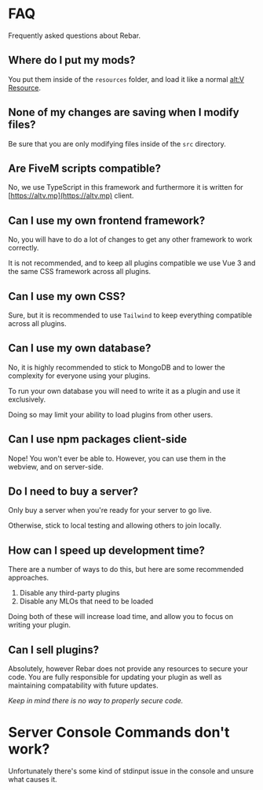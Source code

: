 # FAQ

Frequently asked questions about Rebar.

## Where do I put my mods?

You put them inside of the `resources` folder, and load it like a normal [alt:V Resource](https://docs.altv.mp/articles/resources.html).

## None of my changes are saving when I modify files?

Be sure that you are only modifying files inside of the `src` directory.

## Are FiveM scripts compatible?

No, we use TypeScript in this framework and furthermore it is written for [https://altv.mp](https://altv.mp) client.

## Can I use my own frontend framework?

No, you will have to do a lot of changes to get any other framework to work correctly.

It is not recommended, and to keep all plugins compatible we use Vue 3 and the same CSS framework across all plugins.

## Can I use my own CSS?

Sure, but it is recommended to use `Tailwind` to keep everything compatible across all plugins.

## Can I use my own database?

No, it is highly recommended to stick to MongoDB and to lower the complexity for everyone using your plugins.

To run your own database you will need to write it as a plugin and use it exclusively.

Doing so may limit your ability to load plugins from other users.

## Can I use npm packages client-side

Nope! You won't ever be able to. However, you can use them in the webview, and on server-side.

## Do I need to buy a server?

Only buy a server when you're ready for your server to go live.

Otherwise, stick to local testing and allowing others to join locally.

## How can I speed up development time?

There are a number of ways to do this, but here are some recommended approaches.

1. Disable any third-party plugins
2. Disable any MLOs that need to be loaded

Doing both of these will increase load time, and allow you to focus on writing your plugin.

## Can I sell plugins?

Absolutely, however Rebar does not provide any resources to secure your code. You are fully responsible for updating your plugin as well as maintaining compatability with future updates.

_Keep in mind there is no way to properly secure code._

# Server Console Commands don't work?

Unfortunately there's some kind of stdinput issue in the console and unsure what causes it.
